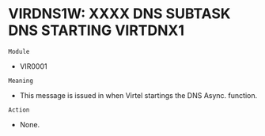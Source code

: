 # VIRDNS1W: XXXX DNS SUBTASK DNS STARTING VIRTDNX1

`Module`
- VIR0001

`Meaning`
- This message is issued in when Virtel startings the DNS Async. function.

`Action`
- None.
